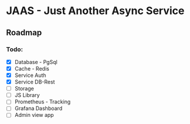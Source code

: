 
# JAAS - Just Another Async Service

## Roadmap

### Todo:
 - [x] Database - PgSql
 - [x] Cache - Redis
 - [X] Service Auth
 - [X] Service DB-Rest 
 - [ ] Storage
 - [ ] JS Library
 - [ ] Prometheus - Tracking
 - [ ] Grafana Dashboard
 - [ ] Admin view app
